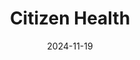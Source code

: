 ---  
layout: startup_page  
title: "Citizen Health"  
id: "citizen.health"  
permalink: "/citizenhealthcitizen.health11192024/"  
website: "https://www.citizen.health/"  
funding_round: "Seed"  
funding_amount: "$14.5M"  
investors: "Transformation Capital, Wavemaker 360, prominent angel investors, Chan Zuckerberg Initiative"  
about: "Citizen Health is an AI-powered consumer health platform designed to help individuals manage rare and complex conditions. It builds a comprehensive knowledge base of patient health journeys to accelerate drug development and provide patients with access to information and support based on others' experiences. This platform aims to reduce the time needed to develop new therapies for rare diseases."  
markets: "Healthtech, AI, Blockchain, Cryptocurrency, Genetics, Health Care, Health Diagnostics, Machine Learning, Marketplace, Personal Health, Wellness"  
hq: "San Francisco, California, United States"  
founded_year: "2017"  
linkedin: "https://www.linkedin.com/company/ciitizen"  
twitter: "https://twitter.com/ciitizen"  
instagram: ""  
facebook: "https://www.facebook.com/citizenhealth.io/"  
crunchbase: "https://www.crunchbase.com/organization/citizen-health"  
pitchbook: "https://pitchbook.com/profiles/company/231434-83"  

date_display: "19-Nov-2024"  
date: "2024-11-19"

# SEO Optimization  
meta_title: "Citizen Health - Seed Funding ($14.5M)"  
meta_description: "Citizen Health, Citizen Health is an AI-powered consumer health platform designed to help individuals manage rare and complex conditions. It builds a comprehensive kn..."  
meta_keywords: "Citizen Health, Healthtech, AI, Blockchain, Cryptocurrency, Genetics, Health Care, Health Diagnostics, Machine Learning, Marketplace, Personal Health, Wellness, Seed funding"  
canonical_url: "https://startup.projectstartups.com/citizenhealthcitizen.health11192024/"  
---